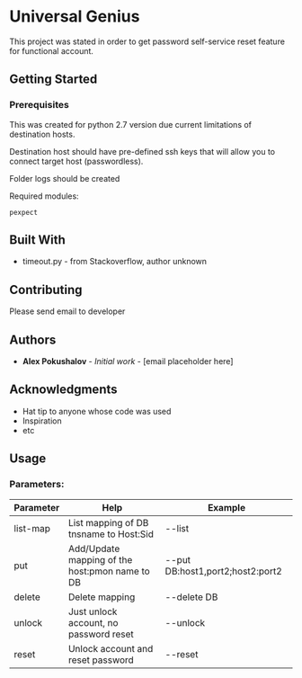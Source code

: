 # Universal Genius

This project was stated in order to get password self-service reset feature for functional account.

## Getting Started


### Prerequisites

This was created for python 2.7 version due current limitations of destination hosts.

Destination host should have pre-defined ssh keys that will allow you to connect target host (passwordless).

Folder logs should be created


Required modules:

```
pexpect
```


## Built With

* timeout.py - from Stackoverflow, author unknown


## Contributing

Please send email to developer


## Authors

* **Alex Pokushalov** - *Initial work* - [email placeholder here]


## Acknowledgments

* Hat tip to anyone whose code was used
* Inspiration
* etc

## Usage

### Parameters:


Parameter | Help | Example
---|---| ---
list-map | List mapping of DB tnsname to Host:Sid | --list
put | Add/Update mapping of the host:pmon name to DB |  --put DB:host1,port2;host2:port2
delete| Delete mapping| --delete DB
unlock | Just unlock account, no password reset | --unlock
reset | Unlock account and reset password | --reset

